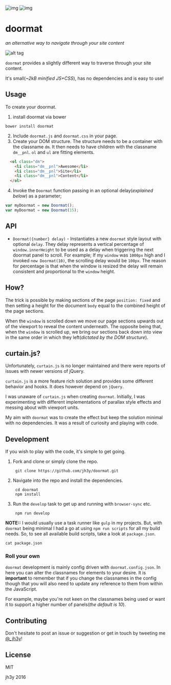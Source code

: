 ![img](https://img.shields.io/badge/license-MIT-blue.svg)
![img](https://img.shields.io/badge/dependencies-none-green.svg)

# doormat
_an alternative way to navigate through your site content_

![alt tag](https://raw.github.com/jh3y/pics/master/doormat/doormat.jpg)

`doormat` provides a slightly different way to traverse through your site content.

It's small(_~2kB minified JS+CSS_), has no dependencies and is easy to use!

## Usage

To create your doormat.

1. install doormat via bower
  ```
  bower install doormat
  ```
2. Include `doormat.js` and `doormat.css` in your page.
3. Create your DOM structure. The structure needs to be a container with the classname `dm`. It then needs to have children with the classname `dm__pnl`. `ol` and `ul` are fitting elements.
  ```html
    <ol class="dm">
      <li class="dm__pnl">Awesome</li>
      <li class="dm__pnl">Site</li>
      <li class="dm__pnl">Content</li>
    </ol>
  ```
4. Invoke the `Doormat` function passing in an optional delay(_explained below_) as a parameter;
```javascript
var myDoormat = new Doormat();
var myDoormat = new Doormat(15);
```

## API
* `Doormat({number} delay)` - Instantiates a new `doormat` style layout with optional `delay`. They delay represents a vertical percentage of `window.innerHeight` to be used as a delay when triggering the next doormat panel to scroll. For example; If my `window` was `1000px` high and I invoked `new Doormat(10)`, the scrolling delay would be `100px`. The reason for percentage is that when the window is resized the delay will remain consistent and proportional to the `window` height.

## How?
The trick is possible by making sections of the page `position: fixed` and then setting a height for the document `body` equal to the combined height of the page sections.

When the `window` is scrolled down we move our page sections upwards out of the viewport to reveal the content underneath. The opposite being that, when the `window` is scrolled up, we bring our sections back down into view in the same order in which they left(_dictated by the DOM structure_).

## curtain.js?
Unfortunately, `curtain.js` is no longer maintained and there were reports of issues with newer versions of jQuery.

`curtain.js` is a more feature rich solution and provides some different behavior and hooks. It does however depend on `jQuery`.

I was unaware of `curtain.js` when creating `doormat`. Initially, I was experimenting with different implementations of parallax style effects and messing about with viewport units.

My aim with `doormat` was to create the effect but keep the solution minimal with no dependencies. It was a result of curiosity and playing with code.

## Development
If you wish to play with the code, it's simple to get going.

1. Fork and clone or simply clone the repo.

        git clone https://github.com/jh3y/doormat.git

2. Navigate into the repo and install the dependencies.

        cd doormat
        npm install

3. Run the `develop` task to get up and running with `browser-sync` etc.

        npm run develop

__NOTE::__ I would usually use a task runner like `gulp` in my projects. But, with `doormat` being minimal I had a go at using `npm run scripts` for all my build needs. So, to see all available build scripts, take a look at `package.json`.
```shell
cat package.json
```
### Roll your own
`doormat` development is mainly config driven with `doormat.config.json`. In here you can alter the classnames for elements to your desire. It is __important__ to remember that if you change the classnames in the config though that you will also need to update any reference to them from within the JavaScript.

For example, maybe you're not keen on the classnames being used or want it to support a higher number of panels(_the default is 10_).

## Contributing
Don't hesitate to post an issue or suggestion or get in touch by tweeting me [@_jh3y](https://twitter.com/_jh3y)!

## License
MIT

jh3y 2016
